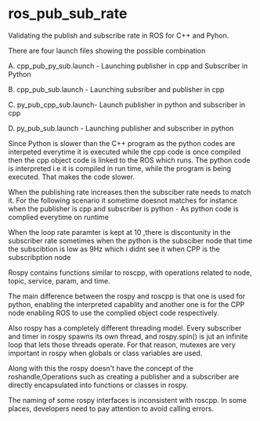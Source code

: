 # ros_pub_sub_rate
Validating the publish and subscribe rate in ROS for C++ and Pyhon.

There are four launch files showing the possible combination

A. cpp_pub_py_sub.launch - Launching publisher in cpp and Subscriber in Python

B. cpp_pub_sub.launch - Launching subsriber and publisher in cpp

C. py_pub_cpp_sub.launch- Launch publisher in python and subscriber in cpp

D. py_pub_sub.launch - Launching publisher and subscriber in python

Since Python is slower than the C++ program as the python codes are interpeted everytime it is executed while the cpp code is once compiled then the cpp object code is linked to the ROS which runs.
The python code is interpreted i.e it is compiled in run time, while the program is being executed. That makes the code slower.

When the publishing rate increases then the subsciber rate needs to match it. For the following scenario it sometime doesnot matches for instance when the publisher is cpp and subscriber is python - As python code is complied everytime on runtime

When the loop rate paramter is kept at 10 ,there is discontunity in the subscriber rate sometimes when the python is the subsciber node that time the subscibtion is low as 9Hz which i didnt see it when CPP is the subscribption node  

Rospy contains functions similar to roscpp, with operations related to node, topic, service, param, and time.

The main difference between the rospy and roscpp is that one is used for python, enabling the interpreted capablity and another one is for the CPP node enabling ROS to use the complied object code respectively.

Also rospy has a completely different threading model. Every subscriber and timer in rospy spawns its own thread, and rospy.spin() is jut an infinite loop that lets those threads operate. For that reason, mutexes are very important in rospy when globals or class variables are used.

Along with this the rospy doesn't have the concept of the roshandle,Operations such as creating a publisher and a subscriber are directly encapsulated into functions or classes in rospy. 

The naming of some rospy interfaces is inconsistent with roscpp. In some places, developers need to pay attention to avoid calling errors.
